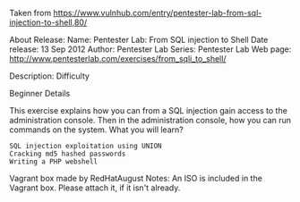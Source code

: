 Taken from https://www.vulnhub.com/entry/pentester-lab-from-sql-injection-to-shell,80/ 

About Release:
    Name: Pentester Lab: From SQL injection to Shell
    Date release: 13 Sep 2012
    Author: Pentester Lab
    Series: Pentester Lab
    Web page: http://www.pentesterlab.com/exercises/from_sqli_to_shell/

Description:
Difficulty

Beginner
Details

This exercise explains how you can from a SQL injection gain access to the administration console. Then in the administration console, how you can run commands on the system.
What you will learn?

    SQL injection exploitation using UNION
    Cracking md5 hashed passwords
    Writing a PHP webshell

Vagrant box made by RedHatAugust
Notes:
    An ISO is included in the Vagrant box. Please attach it, if it isn't already.

